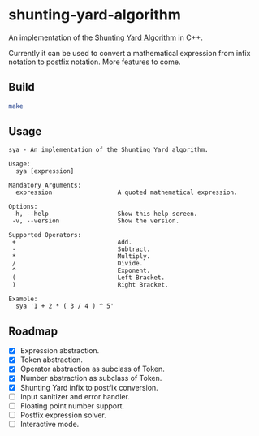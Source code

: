# shunting-yard-algorithm

An implementation of the [Shunting Yard Algorithm](https://en.wikipedia.org/wiki/Shunting-yard_algorithm) in C++.

Currently it can be used to convert a mathematical expression from infix notation to postfix notation. More features to come.

## Build

```bash
make
```

## Usage

```
sya - An implementation of the Shunting Yard algorithm.

Usage:
  sya [expression]

Mandatory Arguments:
  expression                  A quoted mathematical expression.

Options:
 -h, --help                   Show this help screen.
 -v, --version                Show the version.

Supported Operators:
 +                            Add.
 -                            Subtract.
 *                            Multiply.
 /                            Divide.
 ^                            Exponent.
 (                            Left Bracket.
 )                            Right Bracket.

Example:
  sya '1 + 2 * ( 3 / 4 ) ^ 5'
```

## Roadmap

- [x] Expression abstraction.
- [x] Token abstraction.
- [x] Operator abstraction as subclass of Token.
- [x] Number abstraction as subclass of Token.
- [x] Shunting Yard infix to postfix conversion.
- [ ] Input sanitizer and error handler.
- [ ] Floating point number support.
- [ ] Postfix expression solver.
- [ ] Interactive mode.
